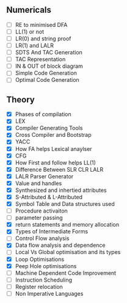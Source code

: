 ## Numericals 
- [ ] RE to minimised DFA
- [ ] LL(1) or not
- [ ] LR(0) and string proof
- [ ] LR(1) and LALR
- [ ] SDTS And TAC Generation
- [ ] TAC Representation
- [ ] IN & OUT of block diagram
- [ ] Simple Code Generation
- [ ] Optimal Code Generation

## Theory
- [x] Phases of compilation
- [x] LEX
- [x] Compiler Generating Tools
- [x] Cross Compiler and Bootstrap
- [x] YACC
- [x] How FA helps Lexical anaylser
- [x] CFG
- [x] How First and follow helps LL(1)
- [x] Difference Between SLR CLR LALR
- [x] LALR Parser Generator
- [x] Value and handles
- [x] Synthesized and inhertied attributes
- [x] S-Attributed & L-Attributed
- [x] Symbol Table and Data structures used
- [ ] Procedure activaiton
- [ ] parameter passing
- [x] return statements and memory allocation
- [x] Types of Intermediate Forms
- [ ] Control Flow analysis
- [x] Data flow analysis and dependence
- [ ] Local Vs Global optimisation and its types
- [x] Loop Optimisations
- [x] Peep Hole optimisations
- [ ] Machine Dependent Code Improvement
- [ ] Instruction Scheduling
- [ ] Register relocation
- [ ] Non Imperative Languages